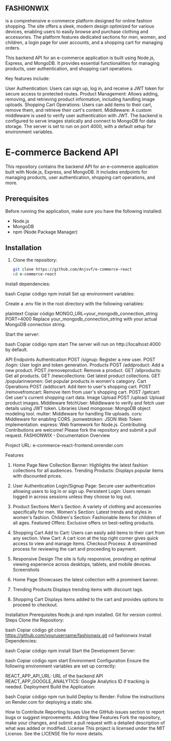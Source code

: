 <H2>FASHIONWIX</h2>
 is a comprehensive e-commerce platform designed for online fashion shopping. The site offers a sleek, modern design optimized for various devices, enabling users to easily browse and purchase clothing and accessories. The platform features dedicated sections for men, women, and children, a login page for user accounts, and a shopping cart for managing orders.

This backend API for an e-commerce application is built using Node.js, Express, and MongoDB. It provides essential functionalities for managing products, user authentication, and shopping cart operations.

Key features include:

User Authentication: Users can sign up, log in, and receive a JWT token for secure access to protected routes.
Product Management: Allows adding, removing, and retrieving product information, including handling image uploads.
Shopping Cart Operations: Users can add items to their cart, remove them, and retrieve their cart's content.
Middleware: A custom middleware is used to verify user authentication with JWT.
The backend is configured to serve images statically and connect to MongoDB for data storage. The server is set to run on port 4000, with a default setup for environment variables.

# E-commerce Backend API

This repository contains the backend API for an e-commerce application built with Node.js, Express, and MongoDB. It includes endpoints for managing products, user authentication, shopping cart operations, and more.

## Prerequisites

Before running the application, make sure you have the following installed:

- Node.js
- MongoDB
- npm (Node Package Manager)

## Installation

1. Clone the repository:

   ```bash
   git clone https://github.com/Anjsvf/e-commerce-react
   cd e-commerce-react
Install dependencies:

bash
Copiar código
npm install
Set up environment variables:

Create a .env file in the root directory with the following variables:

plaintext
Copiar código
MONGO_URL=your_mongodb_connection_string
PORT=4000
Replace your_mongodb_connection_string with your actual MongoDB connection string.

Start the server:

bash
Copiar código
npm start
The server will run on http://localhost:4000 by default.

API Endpoints
Authentication
POST /signup: Register a new user.
POST /login: User login and token generation.
Products
POST /addproduct: Add a new product.
POST /removeproduct: Remove a product.
GET /allproducts: Get all products.
GET /newcollections: Get latest product collections.
GET /popularinwomen: Get popular products in women's category.
Cart Operations
POST /addtocart: Add item to user's shopping cart.
POST /removefromcart: Remove item from user's shopping cart.
POST /getcart: Get user's current shopping cart data.
Image Upload
POST /upload: Upload product images.
Middleware
fetchUser: Middleware to verify and fetch user details using JWT token.
Libraries Used
mongoose: MongoDB object modeling tool.
multer: Middleware for handling file uploads.
cors: Middleware for enabling CORS.
jsonwebtoken: JSON Web Token implementation.
express: Web framework for Node.js.
Contributing
Contributions are welcome! Please fork the repository and submit a pull request.
FASHIONWIX - Documentation
Overview


Project URL: e-commerce-react-frontend.onrender.com

Features
1. Home Page
New Collection Banner: Highlights the latest fashion collections for all audiences.
Trending Products: Displays popular items with discounted prices.
2. User Authentication
Login/Signup Page: Secure user authentication allowing users to log in or sign up.
Persistent Login: Users remain logged in across sessions unless they choose to log out.
3. Product Sections
Men's Section: A variety of clothing and accessories specifically for men.
Women's Section: Latest trends and styles in women's fashion.
Children's Section: Fashionable items for children of all ages.
Featured Offers: Exclusive offers on best-selling products.
4. Shopping Cart
Add to Cart: Users can easily add items to their cart from any section.
View Cart: A cart icon at the top right corner gives quick access to view and manage items.
Checkout Process: A streamlined process for reviewing the cart and proceeding to payment.
5. Responsive Design
The site is fully responsive, providing an optimal viewing experience across desktops, tablets, and mobile devices.
Screenshots
1. Home Page
Showcases the latest collection with a prominent banner.

2. Trending Products
Displays trending items with discount tags.

3. Shopping Cart
Displays items added to the cart and provides options to proceed to checkout.

Installation
Prerequisites
Node.js and npm installed.
Git for version control.
Steps
Clone the Repository:

bash
Copiar código
git clone https://github.com/yourusername/fashionwix.git
cd fashionwix
Install Dependencies:

bash
Copiar código
npm install
Start the Development Server:

bash
Copiar código
npm start
Environment Configuration
Ensure the following environment variables are set up correctly:

REACT_APP_API_URL: URL of the backend API 
REACT_APP_GOOGLE_ANALYTICS: Google Analytics ID if tracking is needed.
Deployment
Build the Application:

bash
Copiar código
npm run build
Deploy to Render:
Follow the instructions on Render.com for deploying a static site.

How to Contribute
Reporting Issues
Use the GitHub issues section to report bugs or suggest improvements.
Adding New Features
Fork the repository, make your changes, and submit a pull request with a detailed description of what was added or modified.
License
This project is licensed under the MIT License. See the LICENSE file for more details.